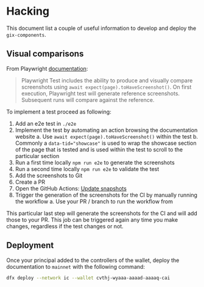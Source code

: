 # Hacking

This document list a couple of useful information to develop and deploy the `gix-components`.

## Visual comparisons

From Playwright [documentation](https://playwright.dev/docs/test-snapshots):

> Playwright Test includes the ability to produce and visually compare screenshots using `await expect(page).toHaveScreenshot()`. On first execution, Playwright test will generate reference screenshots. Subsequent runs will compare against the reference.

To implement a test proceed as following:

1. Add an e2e test in `./e2e`
2. Implement the test by automating an action browsing the documentation website
   a. Use `await expect(page).toHaveScreenshot()` within the test
   b. Commonly a `data-tid="showcase"` is used to wrap the showcase section of the page that is tested and is used within the test to scroll to the particular section
3. Run a first time locally `npm run e2e` to generate the screenshots
4. Run a second time locally `npm run e2e` to validate the test
5. Add the screenshots to Git
6. Create a PR
7. Open the GitHub Actions: [Update snapshots](https://github.com/dfinity/gix-components/actions/workflows/snapshots.yml)
8. Trigger the generation of the screenshots for the CI by manually running the workflow
   a. Use your PR / branch to run the workflow from

This particular last step will generate the screenshots for the CI and will add those to your PR. This job can be triggered again any time you make changes, regardless if the test changes or not.

## Deployment

Once your principal added to the controllers of the wallet, deploy the documentation to `mainnet` with the following command:

```bash
dfx deploy --network ic --wallet cvthj-wyaaa-aaaad-aaaaq-cai
```
